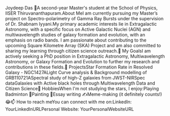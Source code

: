 Joydeep Das 👋A second-year Master's student at the School of Physics, IISER Thiruvananthapuram.About MeI am currently pursuing my Master’s project on Spectro-polarimetry of Gamma Ray Bursts under the supervision of Dr. Shabnam Iyyani.My primary academic interests lie in Extragalactic Astronomy, with a specific focus on Active Galactic Nuclei (AGN) and multiwavelength studies of galaxy formation and evolution, with an emphasis on radio bands. I am passionate about contributing to the upcoming Square Kilometre Array (SKA) Project and am also committed to sharing my learning through citizen science outreach.🔭 My GoalsI am actively seeking a PhD position in Extragalactic Astronomy, Multiwavelength Astronomy, or Galaxy Formation and Evolution to further my research and contributions in these fields.🔬 ProjectsStar Formation Rate in Resolved Galaxy - NGC1427ALight Curve analysis & Background modelling of GRB110721ASpectral study of high-Z galaxies from JWST-NIRSpec dataGalaxies with Active black holes through Multiwavelength Data and Citizen Science🎨 HobbiesWhen I'm not studying the stars, I enjoy:Playing Badminton 🏸Painting 🎨Essay writing ✍️Meme-making (it definitely counts!) 😂📫 How to reach meYou can connect with me on:LinkedIn: YourLinkedInURLPersonal Website: YourPersonalWebsiteURL
